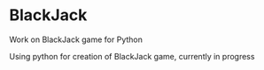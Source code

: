 # BlackJack
Work on BlackJack game for Python

Using python for creation of BlackJack game, currently in progress

